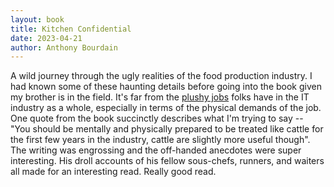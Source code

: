 ```yaml
---
layout: book
title: Kitchen Confidential
date: 2023-04-21
author: Anthony Bourdain
---
```


A wild journey through the ugly realities of the food production industry. I had known some of these haunting details before going into the book given my brother is in the field. It's far from the [plushy jobs](/posts/be-humble) folks have in the IT industry as a whole, especially in terms of the physical demands of the job. One quote from the book succinctly describes what I'm trying to say -- "You should be mentally and physically prepared to be treated like cattle for the first few years in the industry, cattle are slightly more useful though". The writing was engrossing and the off-handed anecdotes were super interesting. His droll accounts of his fellow sous-chefs, runners, and waiters all made for an interesting read. Really good read.
